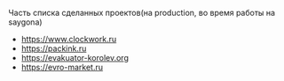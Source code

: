 Часть списка сделанных проектов(на production, во время работы на saygona) 
* https://www.clockwork.ru
* https://packink.ru 
* https://evakuator-korolev.org 
* https://evro-market.ru
